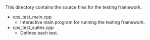 <!-- tests/README.md -->

This directory contains the source files for the testing framework.

- cps_test_main.cpp
    * Interactive main program for running the testing framework.
- cps_test_suites.cpp
    * Defines each test.
